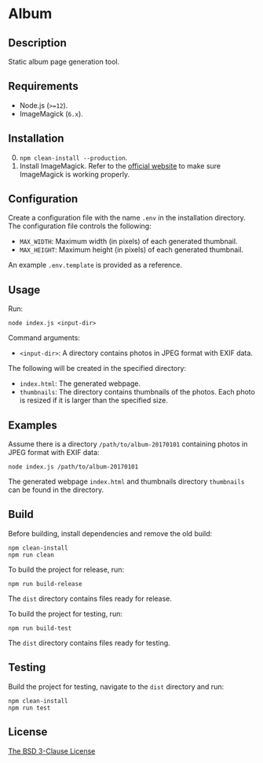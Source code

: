 # Album #

## Description ##

Static album page generation tool.

## Requirements ##

* Node.js (`>=12`).
* ImageMagick (`6.x`).

## Installation ##

0. `npm clean-install --production`.
1. Install ImageMagick. Refer to the
   [official website](https://legacy.imagemagick.org/script/download.php) to
   make sure ImageMagick is working properly.

## Configuration ##

Create a configuration file with the name `.env` in the installation directory.
The configuration file controls the following:

* `MAX_WIDTH`: Maximum width (in pixels) of each generated thumbnail.
* `MAX_HEIGHT`: Maximum height (in pixels) of each generated thumbnail.

An example `.env.template` is provided as a reference.

## Usage ##

Run:

```
node index.js <input-dir>
```

Command arguments:

* `<input-dir>`: A directory contains photos in JPEG format with EXIF data.

The following will be created in the specified directory:

* `index.html`: The generated webpage.
* `thumbnails`: The directory contains thumbnails of the photos. Each photo is
                resized if it is larger than the specified size.

## Examples ##

Assume there is a directory `/path/to/album-20170101` containing photos in JPEG
format with EXIF data:

```
node index.js /path/to/album-20170101
```

The generated webpage `index.html` and thumbnails directory `thumbnails` can be
found in the directory.

## Build ##

Before building, install dependencies and remove the old build:

```
npm clean-install
npm run clean
```

To build the project for release, run:

```
npm run build-release
```

The `dist` directory contains files ready for release.

To build the project for testing, run:

```
npm run build-test
```

The `dist` directory contains files ready for testing.

## Testing ##

Build the project for testing, navigate to the `dist` directory and run:

```
npm clean-install
npm run test
```

## License ##

[The BSD 3-Clause License](http://opensource.org/licenses/BSD-3-Clause)
